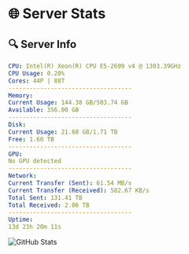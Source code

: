 # 🌐 Server Stats
## 🔍 Server Info
```yaml
CPU: Intel(R) Xeon(R) CPU E5-2699 v4 @ 1303.39GHz
CPU Usage: 0.20%
Cores: 44P | 88T
-----------------------------------
Memory:
Current Usage: 144.38 GB/503.74 GB
Available: 356.00 GB
-----------------------------------
Disk:
Current Usage: 21.68 GB/1.71 TB
Free: 1.60 TB
-----------------------------------
GPU:
No GPU detected
-----------------------------------
Network:
Current Transfer (Sent): 61.54 MB/s
Current Transfer (Received): 582.67 KB/s
Total Sent: 131.41 TB
Total Received: 2.06 TB
-----------------------------------
Uptime:
13d 23h 20m 11s
```
![GitHub Stats](https://img.shields.io/badge/Updated-2025-02-21_22:03:29-blue)